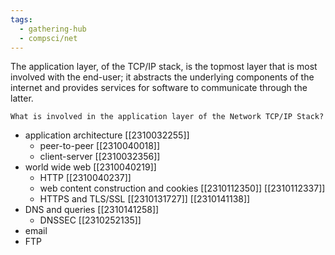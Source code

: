 ```yaml
---
tags:
  - gathering-hub
  - compsci/net
---
```

The application layer, of the TCP/IP stack, is the topmost layer that is most involved with the end-user; it abstracts the underlying components of the internet and provides services for software to communicate through the latter.

```ad-question
What is involved in the application layer of the Network TCP/IP Stack?
```
- application architecture [[2310032255]]
	- peer-to-peer [[2310040018]]
	- client-server [[2310032356]]
- world wide web [[2310040219]]
	- HTTP [[2310040237]]
	- web content construction and cookies [[2310112350]] [[2310112337]]
	- HTTPS and TLS/SSL [[2310131727]] [[2310141138]]
- DNS and queries [[2310141258]]
	- DNSSEC [[2310252135]]
- email
- FTP
